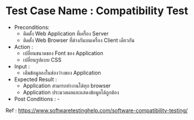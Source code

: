 # Test Case Name : Compatibility Test
* Preconditions: 
    - ติดตั้ง Web Application ที่เครื่อง Server
    - ติดตั้ง Web Browser ที่ต่างกันบนเครื่อง Client เดียวกัน
* Action :
    - เปลี่ยนขนาดของ Font ของ Application
    - เปลี่ยนรูปแบบ CSS
* Input :
    - เติมข้อมูลลงในช่องว่างของ Application
* Expected Result :
    - Application สามารถทำงานได้ทุก browser
    - Application ประมวลผลและแสดงข้อมูลได้ถูกต้อง
* Post Conditions : \-

Ref : https://www.softwaretestinghelp.com/software-compatibility-testing/
